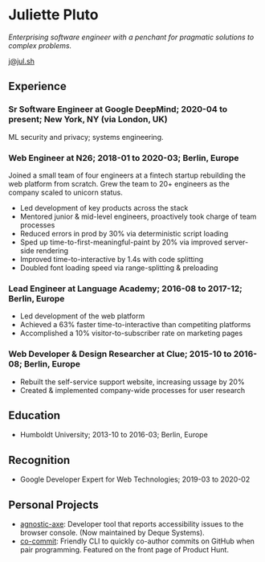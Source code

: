 # Juliette Pluto

_Enterprising software engineer with a penchant for pragmatic solutions to complex problems._

[j@jul.sh](mailto:j@jul.sh)

## Experience

### Sr Software Engineer at Google DeepMind; 2020-04 to present; New York, NY (via London, UK)

ML security and privacy; systems engineering.

### Web Engineer at N26; 2018-01 to 2020-03; Berlin, Europe

Joined a small team of four engineers at a fintech startup rebuilding the web platform from scratch. Grew the team to 20+ engineers as the company scaled to unicorn status.

- Led development of key products across the stack
- Mentored junior & mid-level engineers, proactively took charge of team processes
- Reduced errors in prod by 30% via deterministic script loading
- Sped up time-to-first-meaningful-paint by 20% via improved server-side rendering
- Improved time-to-interactive by 1.4s with code splitting
- Doubled font loading speed via range-splitting & preloading

### Lead Engineer at Language Academy; 2016-08 to 2017-12; Berlin, Europe

- Led development of the web platform
- Achieved a 63% faster time-to-interactive than competiting platforms
- Accomplished a 10% visitor-to-subscriber rate on marketing pages

### Web Developer & Design Researcher at Clue; 2015-10 to 2016-08; Berlin, Europe

- Rebuilt the self-service support website, increasing ussage by 20%
- Created & implemented company-wide processes for user research

## Education

- Humboldt University; 2013-10 to 2016-03; Berlin, Europe

## Recognition

- Google Developer Expert for Web Technologies; 2019-03 to 2020-02

## Personal Projects

- [agnostic-axe](https://github.com/dequelabs/agnostic-axe): Developer tool that reports accessibility issues to the browser console. (Now maintained by Deque Systems).
- [co-commit](https://github.com/jul-sh/npx-co-commit): Friendly CLI to quickly co-author commits on GitHub when pair programming. Featured on the front page of Product Hunt.
